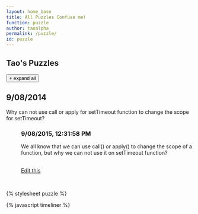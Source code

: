 ```yaml
---
layout: home_base
title: All Puzzles Confuse me!
function: puzzle
author: taoalpha
permalink: /puzzle/
id: puzzle
---
```

<article class="container">
  <h1>Tao's Puzzles</h1>
  <div id="timeline" class="timeline-container">
    <button class="timeline-toggle">+ expand all</button>
    <div class="timeline-wrapper">
      <h2 class="timeline-time"><span>9/08/2014</span></h2>
      <dl class="timeline-series"> <dt id="824201453158PM" class='timeline-event'><div class="arrow" style="display: none;"></div><a class="closed" style="font-size: 1.0em;">Why can not use call or apply for setTimeout function to change the scope for setTimeout? </a><div class="cross"></div></dt>
          <dd class="timeline-event-content" id="824201453158PMEX" style="">
              <h3>9/08/2015, 12:31:58 PM</h3>
              <p>We all know that we can use call() or apply() to change the scope of a function, but why we can not use it on setTimeout function?</p>
              <br class="clear">
              <div class="edit"><a href="#edit_box" class="editthis cboxElement">Edit this</a></div>
          </dd>
      </dl>
    </div>
    <br class="clear">
  </div>
</article>

{% stylesheet puzzle %}

<link rel="stylesheet" href="https://technotarek.com/timeliner/js/vendor/venobox/venobox.css">
<script src='https://technotarek.com/timeliner/js/vendor/venobox/venobox.min.js'></script>
<script src='https://cdnjs.cloudflare.com/ajax/libs/handlebars.js/4.0.2/handlebars.min.js'></script>
{% javascript timeliner %}
<script>
    $(document).ready(function() {
      $.timeliner({
        timelineContainer:'#timeline',
      });
      $('.venobox').venobox();
    });

  </script>
